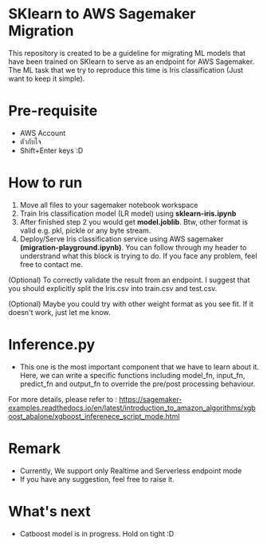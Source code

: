 # SKlearn to AWS Sagemaker Migration
This repository is created to be a guideline for migrating ML models that have been trained on SKlearn to serve as an endpoint for AWS Sagemaker. The ML task that we try to reproduce this time is Iris classification (Just want to keep it simple).
# Pre-requisite
- AWS Account
- ตัวกับใจ
- Shift+Enter keys :D
# How to run
1. Move all files to your sagemaker notebook workspace
2. Train Iris classification model (LR model) using **sklearn-iris.ipynb**
3. After finished step 2 you would get **model.joblib**. Btw, other format is valid e.g. pkl, pickle or any byte stream.
4. Deploy/Serve Iris classification service using AWS sagemaker **(migration-playground.ipynb)**. You can follow through my header to understrand what this block is trying to do. If you face any problem, feel free to contact me.

(Optional) To correctly validate the result from an endpoint. I suggest that you should explicitly split the Iris.csv into train.csv and test.csv.

(Optional) Maybe you could try with other weight format as you see fit. If it doesn't work, just let me know.
# Inference.py
- This one is the most important component that we have to learn about it. Here, we can write a specific functions including model_fn, input_fn, predict_fn and output_fn to override the pre/post processing behaviour.

For more details, please refer to : https://sagemaker-examples.readthedocs.io/en/latest/introduction_to_amazon_algorithms/xgboost_abalone/xgboost_inferenece_script_mode.html

# Remark
- Currently, We support only Realtime and Serverless endpoint mode
- If you have any suggestion, feel free to raise it.
# What's next
- Catboost model is in progress. Hold on tight :D
